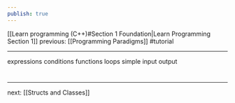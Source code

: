 ```yaml
---
publish: true
---
```

[[Learn programming (C++)#Section 1 Foundation|Learn Programming Section 1]]  previous: [[Programming Paradigms]]   #tutorial

---
expressions
conditions
functions
loops
simple input output

# 
----
next: [[Structs and Classes]] 